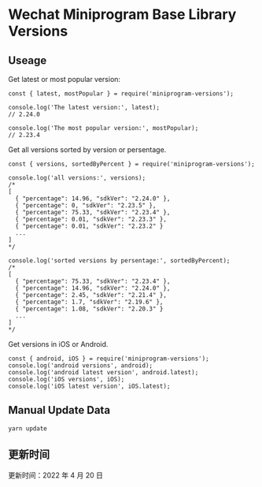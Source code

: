 
# Wechat Miniprogram Base Library Versions

## Useage

Get latest or most popular version:

```;
const { latest, mostPopular } = require('miniprogram-versions');

console.log('The latest version:', latest);
// 2.24.0

console.log('The most popular version:', mostPopular);
// 2.23.4

```

Get all versions sorted by version or persentage.

```
const { versions, sortedByPercent } = require('miniprogram-versions');

console.log('all versions:', versions);
/*
[
  { "percentage": 14.96, "sdkVer": "2.24.0" },
  { "percentage": 0, "sdkVer": "2.23.5" },
  { "percentage": 75.33, "sdkVer": "2.23.4" },
  { "percentage": 0.01, "sdkVer": "2.23.3" },
  { "percentage": 0.01, "sdkVer": "2.23.2" }
  ...
]
*/

console.log('sorted versions by persentage:', sortedByPercent);
/*
[
  { "percentage": 75.33, "sdkVer": "2.23.4" },
  { "percentage": 14.96, "sdkVer": "2.24.0" },
  { "percentage": 2.45, "sdkVer": "2.21.4" },
  { "percentage": 1.7, "sdkVer": "2.19.6" },
  { "percentage": 1.08, "sdkVer": "2.20.3" }
  ...
]
*/
```

Get versions in iOS or Android.

```
const { android, iOS } = require('miniprogram-versions');
console.log('android versions', android);
console.log('android latest version', android.latest);
console.log('iOS versions', iOS);
console.log('iOS latest version', iOS.latest);
```

## Manual Update Data

```
yarn update
```

## 更新时间

更新时间：2022 年 4 月 20 日
